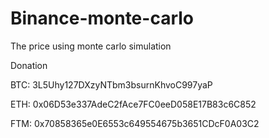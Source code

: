 # Binance-monte-carlo
The price using monte carlo simulation


Donation

BTC: 3L5Uhy127DXzyNTbm3bsurnKhvoC997yaP

ETH: 0x06D53e337AdeC2fAce7FC0eeD058E17B83c6C852

FTM: 0x70858365e0E6553c649554675b3651CDcF0A03C2
